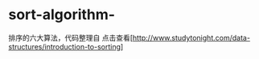 # sort-algorithm-
排序的六大算法，代码整理自 点击查看[http://www.studytonight.com/data-structures/introduction-to-sorting]
